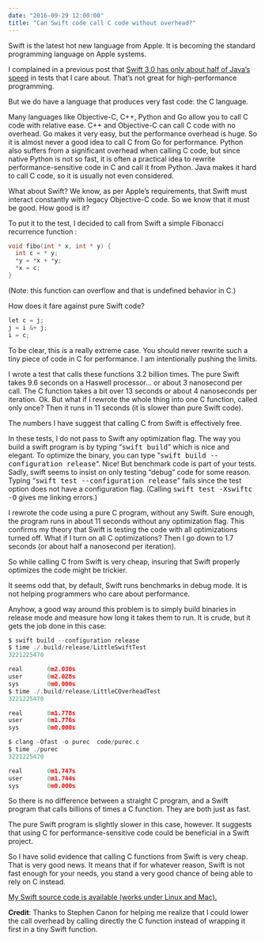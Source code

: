```yaml
---
date: "2016-09-29 12:00:00"
title: "Can Swift code call C code without overhead?"
---
```




Swift is the latest hot new language from Apple. It is becoming the standard programming language on Apple systems.

I complained in a previous post that [Swift 3.0 has only about half of Java&rsquo;s speed](/lemire/blog/2016/09/22/swift-versus-java-the-bitset-performance-test/) in tests that I care about. That&rsquo;s not great for high-performance programming.

But we do have a language that produces very fast code: the C language.

Many languages like Objective-C, C++, Python and Go allow you to call C code with relative ease. C++ and Objective-C can call C code with no overhead. Go makes it very easy, but the performance overhead is huge. So it is almost never a good idea to call C from Go for performance. Python also suffers from a significant overhead when calling C code, but since native Python is not so fast, it is often a practical idea to rewrite performance-sensitive code in C and call it from Python. Java makes it hard to call C code, so it is usually not even considered.

What about Swift? We know, as per Apple&rsquo;s requirements, that Swift must interact constantly with legacy Objective-C code. So we know that it must be good. How good is it?

To put it to the test, I decided to call from Swift a simple Fibonacci recurrence function :
```C
void fibo(int * x, int * y) {
  int c = * y;
  *y = *x + *y;
  *x = c;
}
```


(Note: this function can overflow and that is undefined behavior in C.)

How does it fare against pure Swift code?
```C
let c = j;
j = i &+ j;
i = c;
```


To be clear, this is a really extreme case. You should never rewrite such a tiny piece of code in C for performance. I am intentionally pushing the limits.

I wrote a test that calls these functions 3.2 billion times. The pure Swift takes 9.6 seconds on a Haswell processor&hellip; or about 3 nanosecond per call. The C function takes a bit over 13 seconds or about 4 nanoseconds per iteration. Ok. But what if I rewrote the whole thing into one C function, called only once? Then it runs in 11 seconds (it is slower than pure Swift code).

The numbers I have suggest that calling C from Swift is effectively free.

In these tests, I do not pass to Swift any optimization flag. The way you build a swift program is by typing &ldquo;<tt>swift build</tt>&rdquo; which is nice and elegant. To optimize the binary, you can type &ldquo;<tt>swift build --configuration release</tt>&ldquo;. Nice! But benchmark code is part of your tests. Sadly, swift seems to insist on only testing &ldquo;debug&rdquo; code for some reason. Typing &ldquo;<tt>swift test --configuration release</tt>&rdquo; fails since the test option does not have a configuration flag. (Calling <tt>swift test -Xswiftc -O</tt> gives me linking errors.)

I rewrote the code using a pure C program, without any Swift. Sure enough, the program runs in about 11 seconds without any optimization flag. This confirms my theory that Swift is testing the code with all optimizations turned off. What if I turn on all C optimizations? Then I go down to 1.7 seconds (or about half a nanosecond per iteration).

So while calling C from Swift is very cheap, insuring that Swift properly optimizes the code might be trickier.

It seems odd that, by default, Swift runs benchmarks in debug mode. It is not helping programmers who care about performance.

Anyhow, a good way around this problem is to simply build binaries in release mode and measure how long it takes them to run. It is crude, but it gets the job done in this case:
```C
$ swift build --configuration release
$ time ./.build/release/LittleSwiftTest
3221225470

real       0m2.030s
user       0m2.028s
sys        0m0.000s
$ time ./.build/release/LittleCOverheadTest
3221225470

real       0m1.778s
user       0m1.776s
sys        0m0.000s

$ clang -Ofast -o purec  code/purec.c
$ time ./purec
3221225470

real       0m1.747s
user       0m1.744s
sys        0m0.000s
```


So there is no difference between a straight C program, and a Swift program that calls billions of times a C function. They are both just as fast.

The pure Swift program is slightly slower in this case, however. It suggests that using C for performance-sensitive code could be beneficial in a Swift project.

So I have solid evidence that calling C functions from Swift is very cheap. That is very good news. It means that if for whatever reason, Swift is not fast enough for your needs, you stand a very good chance of being able to rely on C instead.

[My Swift source code is available (works under Linux and Mac).](https://github.com/lemire/Code-used-on-Daniel-Lemire-s-blog/tree/master/2016/09/29)

__Credit__: Thanks to Stephen Canon for helping me realize that I could lower the call overhead by calling directly the C function instead of wrapping it first in a tiny Swift function.

